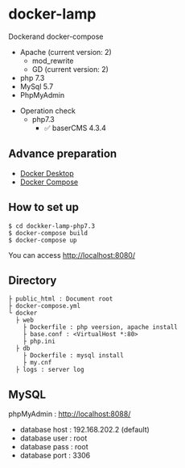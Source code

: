# docker-lamp
Dockerand docker-compose

- Apache (current version: 2)
	- mod_rewrite
	- GD (current version: 2)
- php 7.3
- MySql 5.7
- PhpMyAdmin

* Operation check
  - php7.3
    - ✅ baserCMS 4.3.4

## Advance preparation

- [Docker Desktop](https://www.docker.com/products/docker-desktop)
- [Docker Compose](https://docs.docker.com/compose/install/)

## How to set up

```
$ cd dockker-lamp-php7.3
$ docker-compose build
$ docker-compose up
```

You can access [http://localhost:8080/](http://localhost:8080/)

## Directory

```
├ public_html : Document root
├ docker-compose.yml
└ docker
  ├ web
    ├ Dockerfile : php veersion, apache install
    ├ base.conf : <VirtualHost *:80>
    ├ php.ini
  ├ db
    ├ Dockerfile : mysql install
    ├ my.cnf
  ├ logs : server log
```


## MySQL

phpMyAdmin : [http://localhost:8088/](http://localhost:8088/)

- database host : 192.168.202.2 (default)
- database user : root
- database pass : root
- database port : 3306